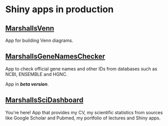 # Shiny apps in production

## [MarshallsVenn](https://marcel-ferreira.shinyapps.io/MarshallsVenn/)

App for building Venn diagrams.

## [MarshallsGeneNamesChecker](https://marcel-ferreira.shinyapps.io/MarshallsGeneNamesChecker/)

App to check official gene names and other IDs from databases such as NCBI, ENSEMBLE and HGNC.

App in ***beta version***.

## [MarshallsSciDashboard](https://marcel-ferreira.shinyapps.io/SciDashboard_marceelrf/)

You're here! App that provides my CV, my scientific statistics from sources like Google Scholar and Pubmed, my portfolio of lectures and Shiny apps.

